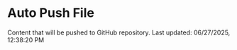 # Auto Push File

Content that will be pushed to GitHub repository.
Last updated: 06/27/2025, 12:38:20 PM